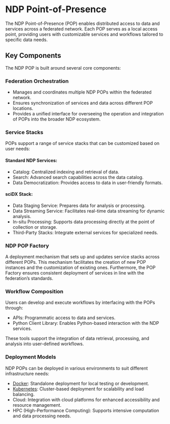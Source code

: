 # NDP Point-of-Presence

The NDP Point-of-Presence (POP) enables distributed access to data and services across a federated network. Each POP serves as a local access point, providing users with customizable services and workflows tailored to specific data needs.

## Key Components

The NDP POP is built around several core components: 

### Federation Orchestration

- Manages and coordinates multiple NDP POPs within the federated network.
- Ensures synchronization of services and data across different POP locations.
- Provides a unified interface for overseeing the operation and integration of POPs into the broader NDP ecosystem.

### Service Stacks

POPs support a range of service stacks that can be customized based on user needs:

#### Standard NDP Services:

- Catalog: Centralized indexing and retrieval of data.
- Search: Advanced search capabilities across the data catalog.
- Data Democratization: Provides access to data in user-friendly formats.

#### sciDX Stack:
- Data Staging Service: Prepares data for analysis or processing.
- Data Streaming Service: Facilitates real-time data streaming for dynamic analysis.
- In-situ Processing: Supports data processing directly at the point of collection or storage.
- Third-Party Stacks: Integrate external services for specialized needs.

### NDP POP Factory

A deployment mechanism that sets up and updates service stacks across different POPs. This mechanism facilitates the creation of new POP instances and the customization of existing ones. Furthermore, the POP Factory ensures consistent deployment of services in line with the federation’s standards.

### Workflow Composition

Users can develop and execute workflows by interfacing with the POPs through:

- APIs: Programmatic access to data and services.
- Python Client Library: Enables Python-based interaction with the NDP services.

These tools support the integration of data retrieval, processing, and analysis into user-defined workflows.

### Deployment Models

NDP POPs can be deployed in various environments to suit different infrastructure needs:

- [Docker](https://www.docker.com/): Standalone deployment for local testing or development.
- [Kubernetes](https://kubernetes.io/): Cluster-based deployment for scalability and load balancing.
- Cloud: Integration with cloud platforms for enhanced accessibility and resource management.
- HPC (High-Performance Computing): Supports intensive computation and data processing needs.